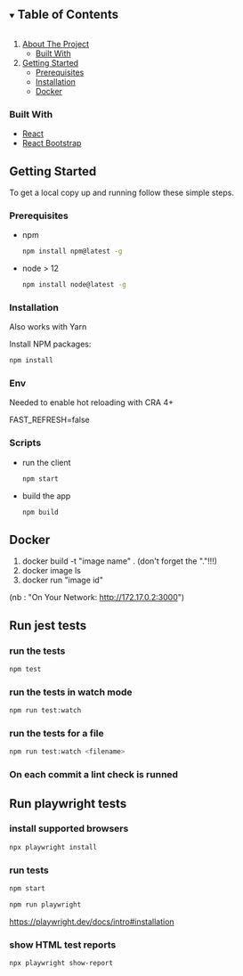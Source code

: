 <!-- TABLE OF CONTENTS -->
<details open="open">
  <summary><h2 style="display: inline-block">Table of Contents</h2></summary>
  <ol>
    <li>
      <a href="#about-the-project">About The Project</a>
      <ul>
        <li><a href="#built-with">Built With</a></li>
      </ul>
    </li>
    <li>
      <a href="#getting-started">Getting Started</a>
      <ul>
        <li><a href="#prerequisites">Prerequisites</a></li>
        <li><a href="#installation">Installation</a></li>
        <li><a href="#docker">Docker</a></li>
      </ul>
    </li>
  </ol>
</details>

### Built With

- [React](https://reactjs.org/)
- [React Bootstrap](https://react-bootstrap.github.io/)

<!-- GETTING STARTED -->

## Getting Started

To get a local copy up and running follow these simple steps.

### Prerequisites

- npm

  ```sh
  npm install npm@latest -g
  ```

- node > 12

  ```sh
  npm install node@latest -g
  ```

### Installation <br />

Also works with Yarn

Install NPM packages:

   ```sh
   npm install
   ```

<!-- ENV -->

### Env

Needed to enable hot reloading with CRA 4+ <br/>

FAST_REFRESH=false

### Scripts

- run the client

  ```sh
  npm start
  ```

- build the app

  ```sh
  npm build
  ```

## Docker

1. docker build -t "image name" . (don't forget the "."!!!)
2. docker image ls
3. docker run "image id"

(nb : "On Your Network: <http://172.17.0.2:3000>")

## Run jest tests

### run the tests

  ```sh
  npm test
  ```

### run the tests in watch mode

  ```sh
  npm run test:watch
  ```

### run the tests for a file

  ```sh
  npm run test:watch <filename>
  ```

### On each commit a lint check is runned

## Run playwright tests

### install supported browsers

```sh
npx playwright install
```

### run tests

```sh
npm start
```

```sh
npm run playwright
```

<https://playwright.dev/docs/intro#installation>

### show HTML test reports

```sh
npx playwright show-report
```
